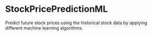 # StockPricePredictionML
Predict future stock prices using the historical stock data by applying different machine learning algorithms.
